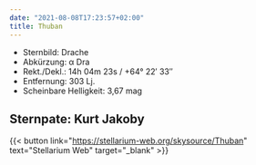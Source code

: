 ```yaml
---
date: "2021-08-08T17:23:57+02:00"
title: Thuban
---
```


- Sternbild: Drache
- Abkürzung: α Dra
- Rekt./Dekl.: 14h 04m 23s / +64° 22′ 33″
- Entfernung: 303 Lj.
- Scheinbare Helligkeit: 3,67 mag

## Sternpate: Kurt Jakoby

{{< button link="https://stellarium-web.org/skysource/Thuban" text="Stellarium Web" target="_blank" >}}